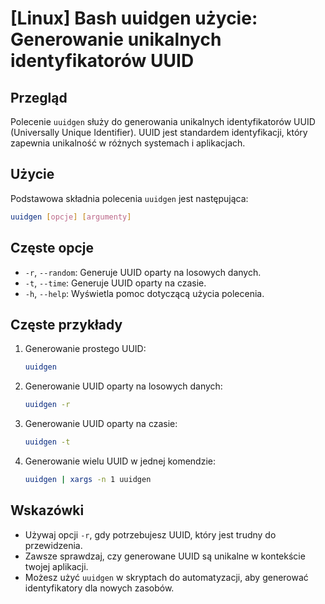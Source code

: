 # [Linux] Bash uuidgen użycie: Generowanie unikalnych identyfikatorów UUID

## Przegląd
Polecenie `uuidgen` służy do generowania unikalnych identyfikatorów UUID (Universally Unique Identifier). UUID jest standardem identyfikacji, który zapewnia unikalność w różnych systemach i aplikacjach.

## Użycie
Podstawowa składnia polecenia `uuidgen` jest następująca:

```bash
uuidgen [opcje] [argumenty]
```

## Częste opcje
- `-r`, `--random`: Generuje UUID oparty na losowych danych.
- `-t`, `--time`: Generuje UUID oparty na czasie.
- `-h`, `--help`: Wyświetla pomoc dotyczącą użycia polecenia.

## Częste przykłady
1. Generowanie prostego UUID:
   ```bash
   uuidgen
   ```

2. Generowanie UUID oparty na losowych danych:
   ```bash
   uuidgen -r
   ```

3. Generowanie UUID oparty na czasie:
   ```bash
   uuidgen -t
   ```

4. Generowanie wielu UUID w jednej komendzie:
   ```bash
   uuidgen | xargs -n 1 uuidgen
   ```

## Wskazówki
- Używaj opcji `-r`, gdy potrzebujesz UUID, który jest trudny do przewidzenia.
- Zawsze sprawdzaj, czy generowane UUID są unikalne w kontekście twojej aplikacji.
- Możesz użyć `uuidgen` w skryptach do automatyzacji, aby generować identyfikatory dla nowych zasobów.